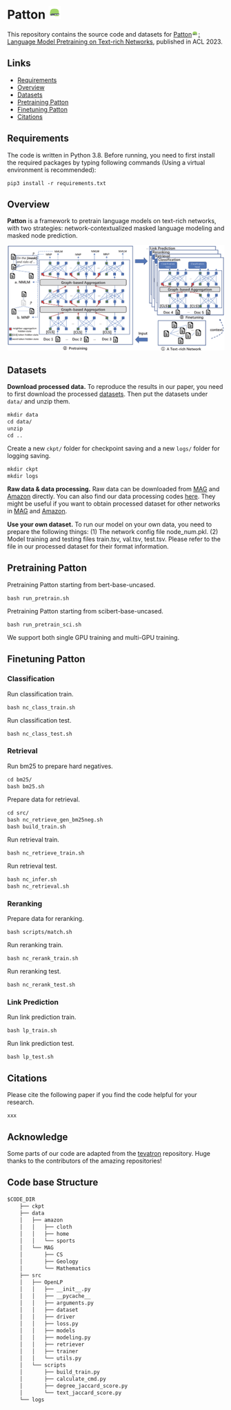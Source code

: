 <!-- # Patton<img src="figure/patton.svg" width="30" height="30" />: Language Model Pretraining on Text-rich Networks -->
# Patton <img src="figure/patton.svg" width="30" height="30" />

This repository contains the source code and datasets for [Patton<img src="figure/patton.svg" width="15" height="15" />: Language Model Pretraining on Text-rich Networks](), published in ACL 2023.

## Links

- [Requirements](#Requirements)
- [Overview](#Overview)
- [Datasets](#Datasets)
- [Pretraining Patton](#Pretraining-Patton)
- [Finetuning Patton](#Finetuning-Patton)
- [Citations](#Citations)

## Requirements

The code is written in Python 3.8. Before running, you need to first install the required packages by typing following commands (Using a virtual environment is recommended):

```
pip3 install -r requirements.txt
```

## Overview
**Patton** is a framework to pretrain language models on text-rich networks, with two strategies: network-contextualized masked language modeling and masked node prediction.

<p align="center">
  <img src="figure/Patton.png" width="600px"/>
</p>

## Datasets
**Download processed data.** To reproduce the results in our paper, you need to first download the processed [datasets](). Then put the datasets under ```data/``` and unzip them.
```
mkdir data
cd data/
unzip
cd ..
```

Create a new ```ckpt/``` folder for checkpoint saving and a new ```logs/``` folder for logging saving.
```
mkdir ckpt
mkdir logs
```


**Raw data & data processing.** Raw data can be downloaded from [MAG](https://zenodo.org/record/7611544) and [Amazon](http://jmcauley.ucsd.edu/data/amazon/links.html) directly. You can also find our data processing codes [here](). They might be useful if you want to obtain processed dataset for other networks in [MAG](https://zenodo.org/record/7611544) and [Amazon](http://jmcauley.ucsd.edu/data/amazon/links.html).

**Use your own dataset.** To run our model on your own data, you need to prepare the following things: (1) The network config file node_num.pkl. (2) Model training and testing files train.tsv, val.tsv, test.tsv. Please refer to the file in our processed dataset for their format information.

<!-- ### Data Processing
1. Run the cells in data_process/process_amazon.ipynb and data_process/process_mag.ipynb for amazon domain network and MAG domain network respectively.
2. Tokenize the text in train/val/test.
```
cd src/scripts
bash build_train.sh
``` -->

## Pretraining Patton
Pretraining Patton starting from bert-base-uncased.
```
bash run_pretrain.sh
```
Pretraining Patton starting from scibert-base-uncased.
```
bash run_pretrain_sci.sh
```

We support both single GPU training and multi-GPU training.

## Finetuning Patton

### Classification
Run classification train.
```
bash nc_class_train.sh
```

Run classification test.
```
bash nc_class_test.sh
```


### Retrieval
Run bm25 to prepare hard negatives.
```
cd bm25/
bash bm25.sh
```

Prepare data for retrieval.
```
cd src/
bash nc_retrieve_gen_bm25neg.sh
bash build_train.sh
```

Run retrieval train.
```
bash nc_retrieve_train.sh
```

Run retrieval test.
```
bash nc_infer.sh
bash nc_retrieval.sh
```

### Reranking
Prepare data for reranking.
```
bash scripts/match.sh
```

Run reranking train.
```
bash nc_rerank_train.sh
```

Run reranking test.
```
bash nc_rerank_test.sh
```

### Link Prediction
Run link prediction train.
```
bash lp_train.sh
```

Run link prediction test.
```
bash lp_test.sh
```

## Citations

Please cite the following paper if you find the code helpful for your research.
```
xxx
```

## Acknowledge
Some parts of our code are adapted from the [tevatron](https://github.com/texttron/tevatron) repository. Huge thanks to the contributors of the amazing repositories!

## Code base Structure
```
$CODE_DIR
    ├── ckpt
    ├── data
    │   ├── amazon
    │   │   ├── cloth
    │   │   ├── home
    │   │   └── sports
    │   └── MAG
    │       ├── CS
    │       ├── Geology
    │       └── Mathematics
    ├── src
    │   ├── OpenLP
    │   │   ├── __init__.py
    │   │   ├── __pycache__
    │   │   ├── arguments.py
    │   │   ├── dataset
    │   │   ├── driver
    │   │   ├── loss.py
    │   │   ├── models
    │   │   ├── modeling.py
    │   │   ├── retriever
    │   │   ├── trainer
    │   │   └── utils.py
    │   └── scripts
    │       ├── build_train.py
    │       ├── calculate_cmd.py
    │       ├── degree_jaccard_score.py
    │       └── text_jaccard_score.py
    └── logs
```